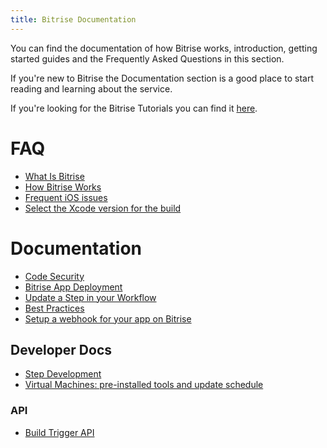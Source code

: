 ```yaml
---
title: Bitrise Documentation
---
```


You can find the documentation of how Bitrise works,
introduction, getting started guides
and the Frequently Asked Questions in this section.

If you're new to Bitrise the Documentation section
is a good place to start reading and learning about the service.

If you're looking for the Bitrise Tutorials you can find
it [here](/tutorials/index.html).

# FAQ

* [What Is Bitrise](/docs/what-is-bitrise.html)
* [How Bitrise Works](/docs/how-bitrise-works.html)
* [Frequent iOS issues](/docs/frequent-ios-issues.html)
* [Select the Xcode version for the build](/docs/select-xcode-version.html)

# Documentation

* [Code Security](/docs/code-security.html)
* [Bitrise App Deployment](/docs/bitrise-app-deployment.html)
* [Update a Step in your Workflow](/docs/step-update.html)
* [Best Practices](/docs/best-practices.html)
* [Setup a webhook for your app on Bitrise](/docs/setup-webhook.html)

## Developer Docs

* [Step Development](/docs/step-dev.html)
* [Virtual Machines: pre-installed tools and update schedule](/docs/virtual-machine-updates.html)

### API

* [Build Trigger API](/docs/api/build-trigger-api.html)
